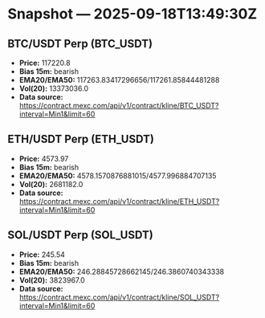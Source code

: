 # Snapshot — 2025-09-18T13:49:30Z

## BTC/USDT Perp (BTC_USDT)
- **Price:** 117220.8
- **Bias 15m:** bearish
- **EMA20/EMA50:** 117263.83417296656/117261.85844481288
- **Vol(20):** 13373036.0
- **Data source:** https://contract.mexc.com/api/v1/contract/kline/BTC_USDT?interval=Min1&limit=60

## ETH/USDT Perp (ETH_USDT)
- **Price:** 4573.97
- **Bias 15m:** bearish
- **EMA20/EMA50:** 4578.1570876881015/4577.996884707135
- **Vol(20):** 2681182.0
- **Data source:** https://contract.mexc.com/api/v1/contract/kline/ETH_USDT?interval=Min1&limit=60

## SOL/USDT Perp (SOL_USDT)
- **Price:** 245.54
- **Bias 15m:** bearish
- **EMA20/EMA50:** 246.28845728662145/246.3860740343338
- **Vol(20):** 3823967.0
- **Data source:** https://contract.mexc.com/api/v1/contract/kline/SOL_USDT?interval=Min1&limit=60
